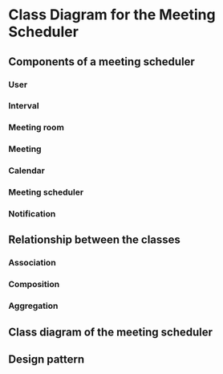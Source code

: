 # Class Diagram for the Meeting Scheduler
## Components of a meeting scheduler
### User
### Interval
### Meeting room
### Meeting
### Calendar
### Meeting scheduler
### Notification
## Relationship between the classes
### Association
### Composition
### Aggregation
## Class diagram of the meeting scheduler
## Design pattern
